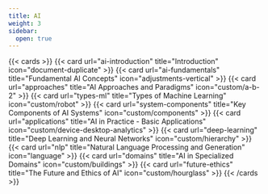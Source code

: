 ```yaml
---
title: AI
weight: 3
sidebar:
  open: true
---
```


{{< cards >}}
  {{< card url="ai-introduction" title="Introduction" icon="document-duplicate" >}}
  {{< card url="ai-fundamentals" title="Fundamental AI Concepts" icon="adjustments-vertical" >}}
  {{< card url="approaches" title="AI Approaches and Paradigms" icon="custom/a-b-2" >}}
  {{< card url="types-ml" title="Types of Machine Learning" icon="custom/robot" >}}
  {{< card url="system-components" title="Key Components of AI Systems" icon="custom/components" >}}
  {{< card url="applications" title="AI in Practice - Basic Applications" icon="custom/device-desktop-analytics" >}}
  {{< card url="deep-learning" title="Deep Learning and Neural Networks" icon="custom/hierarchy" >}}
  {{< card url="nlp" title="Natural Language Processing and Generation" icon="language" >}}
  {{< card url="domains" title="AI in Specialized Domains" icon="custom/buildings" >}}
  {{< card url="future-ethics" title="The Future and Ethics of AI" icon="custom/hourglass" >}}
{{< /cards >}}